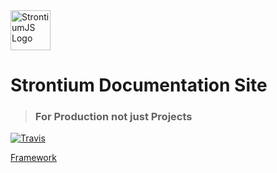 <img alt="StrontiumJS Logo" src="https://raw.githubusercontent.com/StrontiumJS/Framework/master/assets/logos/Logo%402x.png" width="64">

# Strontium Documentation Site

> ### For Production not just Projects

[![Travis](https://travis-ci.org/StrontiumJS/Documentation.svg)](https://travis-ci.org/StrontiumJS/Framework)

[Framework](https://github.com/StrontiumJS/Framework)
